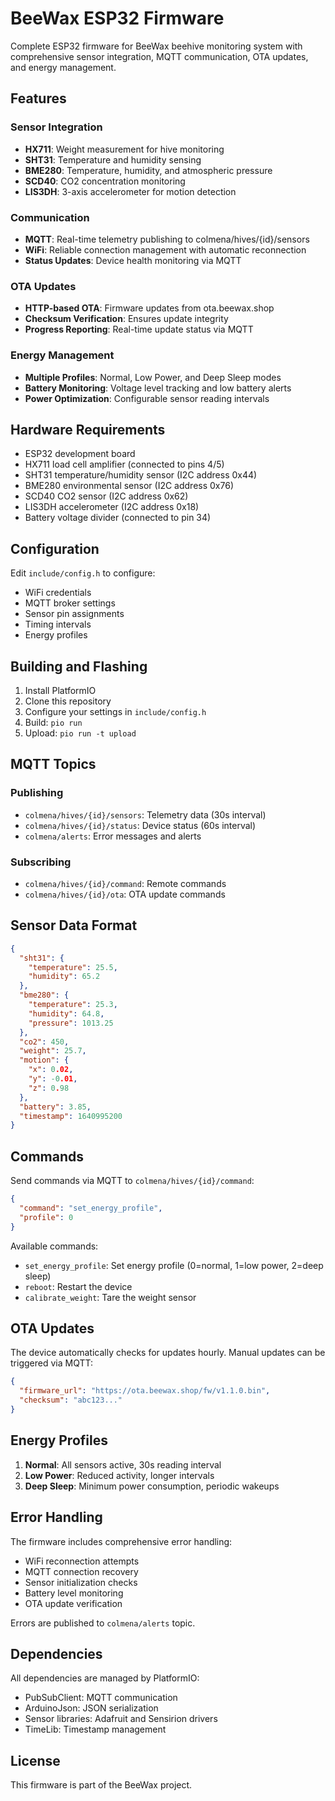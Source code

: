 # BeeWax ESP32 Firmware

Complete ESP32 firmware for BeeWax beehive monitoring system with comprehensive sensor integration, MQTT communication, OTA updates, and energy management.

## Features

### Sensor Integration
- **HX711**: Weight measurement for hive monitoring
- **SHT31**: Temperature and humidity sensing
- **BME280**: Temperature, humidity, and atmospheric pressure
- **SCD40**: CO2 concentration monitoring
- **LIS3DH**: 3-axis accelerometer for motion detection

### Communication
- **MQTT**: Real-time telemetry publishing to colmena/hives/{id}/sensors
- **WiFi**: Reliable connection management with automatic reconnection
- **Status Updates**: Device health monitoring via MQTT

### OTA Updates
- **HTTP-based OTA**: Firmware updates from ota.beewax.shop
- **Checksum Verification**: Ensures update integrity
- **Progress Reporting**: Real-time update status via MQTT

### Energy Management
- **Multiple Profiles**: Normal, Low Power, and Deep Sleep modes
- **Battery Monitoring**: Voltage level tracking and low battery alerts
- **Power Optimization**: Configurable sensor reading intervals

## Hardware Requirements

- ESP32 development board
- HX711 load cell amplifier (connected to pins 4/5)
- SHT31 temperature/humidity sensor (I2C address 0x44)
- BME280 environmental sensor (I2C address 0x76)
- SCD40 CO2 sensor (I2C address 0x62)
- LIS3DH accelerometer (I2C address 0x18)
- Battery voltage divider (connected to pin 34)

## Configuration

Edit `include/config.h` to configure:
- WiFi credentials
- MQTT broker settings
- Sensor pin assignments
- Timing intervals
- Energy profiles

## Building and Flashing

1. Install PlatformIO
2. Clone this repository
3. Configure your settings in `include/config.h`
4. Build: `pio run`
5. Upload: `pio run -t upload`

## MQTT Topics

### Publishing
- `colmena/hives/{id}/sensors`: Telemetry data (30s interval)
- `colmena/hives/{id}/status`: Device status (60s interval)
- `colmena/alerts`: Error messages and alerts

### Subscribing
- `colmena/hives/{id}/command`: Remote commands
- `colmena/hives/{id}/ota`: OTA update commands

## Sensor Data Format

```json
{
  "sht31": {
    "temperature": 25.5,
    "humidity": 65.2
  },
  "bme280": {
    "temperature": 25.3,
    "humidity": 64.8,
    "pressure": 1013.25
  },
  "co2": 450,
  "weight": 25.7,
  "motion": {
    "x": 0.02,
    "y": -0.01,
    "z": 0.98
  },
  "battery": 3.85,
  "timestamp": 1640995200
}
```

## Commands

Send commands via MQTT to `colmena/hives/{id}/command`:

```json
{
  "command": "set_energy_profile",
  "profile": 0
}
```

Available commands:
- `set_energy_profile`: Set energy profile (0=normal, 1=low power, 2=deep sleep)
- `reboot`: Restart the device
- `calibrate_weight`: Tare the weight sensor

## OTA Updates

The device automatically checks for updates hourly. Manual updates can be triggered via MQTT:

```json
{
  "firmware_url": "https://ota.beewax.shop/fw/v1.1.0.bin",
  "checksum": "abc123..."
}
```

## Energy Profiles

1. **Normal**: All sensors active, 30s reading interval
2. **Low Power**: Reduced activity, longer intervals
3. **Deep Sleep**: Minimum power consumption, periodic wakeups

## Error Handling

The firmware includes comprehensive error handling:
- WiFi reconnection attempts
- MQTT connection recovery
- Sensor initialization checks
- Battery level monitoring
- OTA update verification

Errors are published to `colmena/alerts` topic.

## Dependencies

All dependencies are managed by PlatformIO:
- PubSubClient: MQTT communication
- ArduinoJson: JSON serialization
- Sensor libraries: Adafruit and Sensirion drivers
- TimeLib: Timestamp management

## License

This firmware is part of the BeeWax project.